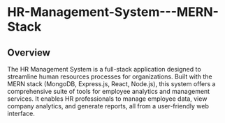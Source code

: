 # HR-Management-System---MERN-Stack

## Overview

The HR Management System is a full-stack application designed to streamline human resources processes for organizations. Built with the MERN stack (MongoDB, Express.js, React, Node.js), this system offers a comprehensive suite of tools for employee analytics and management services. It enables HR professionals to manage employee data, view company analytics, and generate reports, all from a user-friendly web interface.
